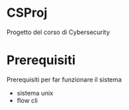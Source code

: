 # CSProj
Progetto del corso di Cybersecurity

# Prerequisiti
Prerequisiti per far funzionare il sistema
* sistema unix
* flow cli 